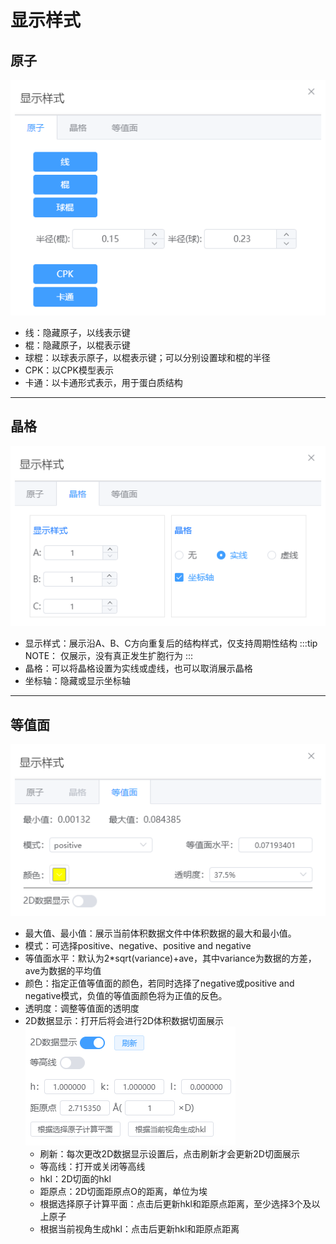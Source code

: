 # 显示样式

## 原子
![display1](./nested/qstudio_manual_view_display1.png)
- 线：隐藏原子，以线表示键
- 棍：隐藏原子，以棍表示键
- 球棍：以球表示原子，以棍表示键；可以分别设置球和棍的半径
- CPK：以CPK模型表示
- 卡通：以卡通形式表示，用于蛋白质结构
---
## 晶格
![display2](./nested/qstudio_manual_view_display2.png)
- 显示样式：展示沿A、B、C方向重复后的结构样式，仅支持周期性结构
:::tip NOTE：
仅展示，没有真正发生扩胞行为
:::
- 晶格：可以将晶格设置为实线或虚线，也可以取消展示晶格
- 坐标轴：隐藏或显示坐标轴
---
## 等值面

![display3](./nested/qstudio_manual_view_display3.png)
- 最大值、最小值：展示当前体积数据文件中体积数据的最大和最小值。
- 模式：可选择positive、negative、positive and negative
- 等值面水平：默认为2*sqrt(variance)+ave，其中variance为数据的方差，ave为数据的平均值
- 颜色：指定正值等值面的颜色，若同时选择了negative或positive and negative模式，负值的等值面颜色将为正值的反色。
- 透明度：调整等值面的透明度
- 2D数据显示：打开后将会进行2D体积数据切面展示
![display4](./nested/qstudio_manual_view_display4.png)
  - 刷新：每次更改2D数据显示设置后，点击刷新才会更新2D切面展示
  - 等高线：打开或关闭等高线
  - hkl：2D切面的hkl
  - 距原点：2D切面距原点O的距离，单位为埃
  - 根据选择原子计算平面：点击后更新hkl和距原点距离，至少选择3个及以上原子
  - 根据当前视角生成hkl：点击后更新hkl和距原点距离
